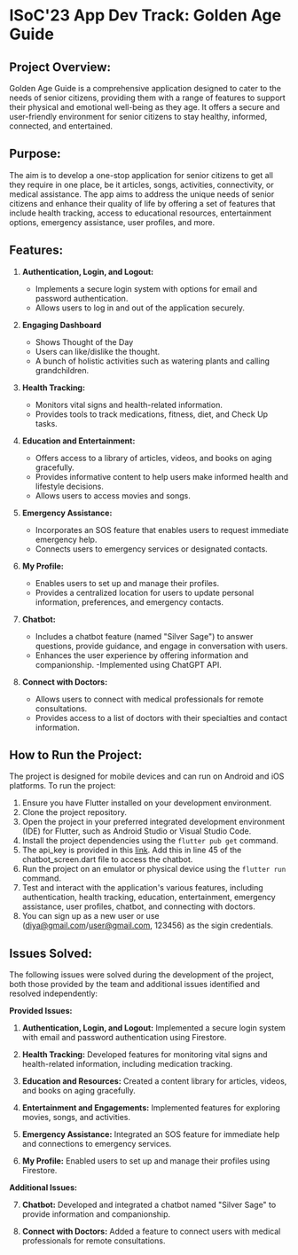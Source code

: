 # ISoC'23 App Dev Track: Golden Age Guide

## Project Overview:

Golden Age Guide is a comprehensive application designed to cater to the needs of senior citizens, providing them with a range of features to support their physical and emotional well-being as they age. It offers a secure and user-friendly environment for senior citizens to stay healthy, informed, connected, and entertained.

## Purpose:

The aim is to develop a one-stop application for senior citizens to get all they require in one place, be it articles, songs, activities, connectivity, or medical assistance. The app aims to address the unique needs of senior citizens and enhance their quality of life by offering a set of features that include health tracking, access to educational resources, entertainment options, emergency assistance, user profiles, and more.

## Features:

1. **Authentication, Login, and Logout:**
    - Implements a secure login system with options for email and password authentication.
    - Allows users to log in and out of the application securely.

2. **Engaging Dashboard**
    - Shows Thought of the Day
    - Users can like/dislike the thought.
    - A bunch of holistic activities such as watering plants and calling grandchildren.

3. **Health Tracking:**
    - Monitors vital signs and health-related information.
    - Provides tools to track medications, fitness, diet, and Check Up tasks.

4. **Education and Entertainment:**
    - Offers access to a library of articles, videos, and books on aging gracefully.
    - Provides informative content to help users make informed health and lifestyle decisions.
    - Allows users to access movies and songs.

5. **Emergency Assistance:**
    - Incorporates an SOS feature that enables users to request immediate emergency help.
    - Connects users to emergency services or designated contacts.

6. **My Profile:**
    - Enables users to set up and manage their profiles.
    - Provides a centralized location for users to update personal information, preferences, and emergency contacts.

7. **Chatbot:**
    - Includes a chatbot feature (named "Silver Sage") to answer questions, provide guidance, and engage in conversation with users.
    - Enhances the user experience by offering information and companionship.
    -Implemented using ChatGPT API.

8. **Connect with Doctors:**
    - Allows users to connect with medical professionals for remote consultations.
    - Provides access to a list of doctors with their specialties and contact information.

## How to Run the Project:

The project is designed for mobile devices and can run on Android and iOS platforms. To run the project:
1. Ensure you have Flutter installed on your development environment.
2. Clone the project repository.
3. Open the project in your preferred integrated development environment (IDE) for Flutter, such as Android Studio or Visual Studio Code.
4. Install the project dependencies using the `flutter pub get` command.
5. The api_key is provided in this [link](https://docs.google.com/document/d/1JxpDWTEcexQ9kfFaKHl8AWkLwayE3xu4ps4UEYI_-Ys/edit?usp=sharing). Add this in line 45 of the chatbot_screen.dart file to access the chatbot.
6. Run the project on an emulator or physical device using the `flutter run` command.
7. Test and interact with the application's various features, including authentication, health tracking, education, entertainment, emergency assistance, user profiles, chatbot, and connecting with doctors.
8. You can sign up as a new user or use (diya@gmail.com/user@gmail.com, 123456) as the sigin credentials.

## Issues Solved:

The following issues were solved during the development of the project, both those provided by the team and additional issues identified and resolved independently:

**Provided Issues:**

1. **Authentication, Login, and Logout:** Implemented a secure login system with email and password authentication using Firestore.

2. **Health Tracking:** Developed features for monitoring vital signs and health-related information, including medication tracking.

3. **Education and Resources:** Created a content library for articles, videos, and books on aging gracefully.

4. **Entertainment and Engagements:** Implemented features for exploring movies, songs, and activities.

5. **Emergency Assistance:** Integrated an SOS feature for immediate help and connections to emergency services.

6. **My Profile:** Enabled users to set up and manage their profiles using Firestore.

**Additional Issues:**

7. **Chatbot:** Developed and integrated a chatbot named "Silver Sage" to provide information and companionship.

8. **Connect with Doctors:** Added a feature to connect users with medical professionals for remote consultations.
